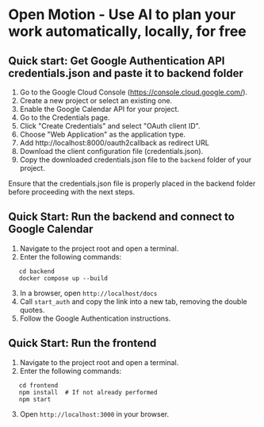 # Open Motion - Use AI to plan your work automatically, locally, for free

## Quick start: Get Google Authentication API credentials.json and paste it to backend folder 

1. Go to the Google Cloud Console (https://console.cloud.google.com/).
2. Create a new project or select an existing one.
3. Enable the Google Calendar API for your project.
4. Go to the Credentials page.
5. Click "Create Credentials" and select "OAuth client ID".
6. Choose "Web Application" as the application type.
7. Add http://localhost:8000/oauth2callback as redirect URL
8. Download the client configuration file (credentials.json).
9. Copy the downloaded credentials.json file to the `backend` folder of your project.


Ensure that the credentials.json file is properly placed in the backend folder before proceeding with the next steps.

## Quick Start: Run the backend and connect to Google Calendar

1. Navigate to the project root and open a terminal.
2. Enter the following commands:
```
   cd backend
   docker compose up --build
```
3. In a browser, open `http://localhost/docs`
4. Call `start_auth` and copy the link into a new tab, removing the double quotes.
5. Follow the Google Authentication instructions.

## Quick Start: Run the frontend

1. Navigate to the project root and open a terminal.
2. Enter the following commands:
```
   cd frontend
   npm install  # If not already performed
   npm start
```
3. Open `http://localhost:3000` in your browser.